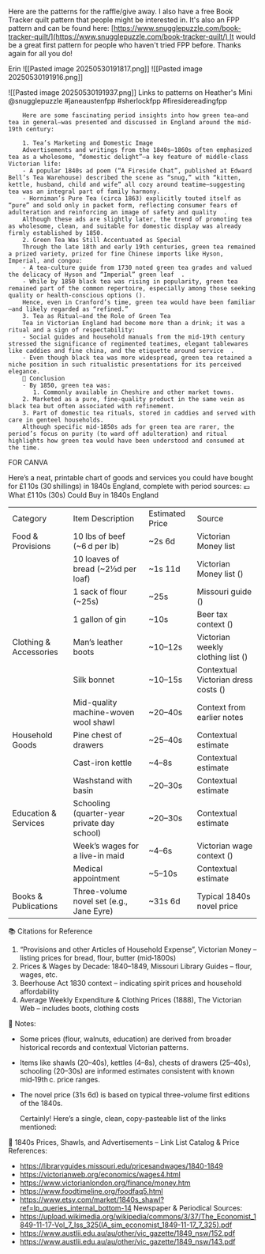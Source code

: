 Here are the patterns for the raffle/give away. I also have a free Book Tracker quilt pattern that people might be interested in. It's also an FPP pattern and can be found here: [https://www.snugglepuzzle.com/book-tracker-quilt/](https://www.snugglepuzzle.com/book-tracker-quilt/) It would be a great first pattern for people who haven't tried FPP before.
Thanks again for all you do!

Erin
![[Pasted image 20250530191817.png]]
![[Pasted image 20250530191916.png]]
 
![[Pasted image 20250530191937.png]]
Links to patterns on Heather's Mini
@snugglepuzzle #janeaustenfpp #sherlockfpp #firesidereadingfpp


		Here are some fascinating period insights into how green tea—and tea in general—was presented and discussed in England around the mid-19th century:
		
		1. Tea’s Marketing and Domestic Image
		Advertisements and writings from the 1840s–1860s often emphasized tea as a wholesome, “domestic delight”—a key feature of middle‑class Victorian life:
		- A popular 1840s ad poem (“A Fireside Chat”, published at Edward Bell’s Tea Warehouse) described the scene as “snug,” with “kitten, kettle, husband, child and wife” all cozy around teatime—suggesting tea was an integral part of family harmony.
		- Horniman’s Pure Tea (circa 1863) explicitly touted itself as “pure” and sold only in packet form, reflecting consumer fears of adulteration and reinforcing an image of safety and quality  .
		Although these ads are slightly later, the trend of promoting tea as wholesome, clean, and suitable for domestic display was already firmly established by 1850.
		2. Green Tea Was Still Accentuated as Special
		Through the late 18th and early 19th centuries, green tea remained a prized variety, prized for fine Chinese imports like Hyson, Imperial, and congou:
		- A tea‑culture guide from 1730 noted green tea grades and valued the delicacy of Hyson and “Imperial” green leaf  .
		- While by 1850 black tea was rising in popularity, green tea remained part of the common repertoire, especially among those seeking quality or health‑conscious options ().
		Hence, even in Cranford’s time, green tea would have been familiar—and likely regarded as “refined.”
		3. Tea as Ritual—and the Role of Green Tea
		Tea in Victorian England had become more than a drink; it was a ritual and a sign of respectability:
		- Social guides and household manuals from the mid-19th century stressed the significance of regimented teatimes, elegant tablewares like caddies and fine china, and the etiquette around service  .
		- Even though black tea was more widespread, green tea retained a niche position in such ritualistic presentations for its perceived elegance.
		🧭 Conclusion
		- By 1850, green tea was:  
		   1. Commonly available in Cheshire and other market towns.
		2. Marketed as a pure, fine-quality product in the same vein as black tea but often associated with refinement.
		3. Part of domestic tea rituals, stored in caddies and served with care in genteel households.
		Although specific mid‑1850s ads for green tea are rarer, the period’s focus on purity (to ward off adulteration) and ritual highlights how green tea would have been understood and consumed at the time.




FOR CANVA


Here’s a neat, printable chart of goods and services you could have bought for £1 10s (30 shillings) in 1840s England, complete with period sources:
💷 What £1 10s (30s) Could Buy in 1840s England

|                        |                                             |                 |                                     |
| ---------------------- | ------------------------------------------- | --------------- | ----------------------------------- |
| Category               | Item Description                            | Estimated Price | Source                              |
| Food & Provisions      | 10 lbs of beef (~6 d per lb)                | ~2s 6d          | Victorian Money list                |
|                        | 10 loaves of bread (~2⅓d per loaf)          | ~1s 11d         | Victorian Money list ()             |
|                        | 1 sack of flour (~25s)                      | ~25s            | Missouri guide ()                   |
|                        | 1 gallon of gin                             | ~10s            | Beer tax context ()                 |
| Clothing & Accessories | Man’s leather boots                         | ~10–12s         | Victorian weekly clothing list ()   |
|                        | Silk bonnet                                 | ~10–15s         | Contextual Victorian dress costs () |
|                        | Mid-quality machine-woven wool shawl        | ~20–40s         | Context from earlier notes          |
| Household Goods        | Pine chest of drawers                       | ~25–40s         | Contextual estimate                 |
|                        | Cast-iron kettle                            | ~4–8s           | Contextual estimate                 |
|                        | Washstand with basin                        | ~20–30s         | Contextual estimate                 |
| Education & Services   | Schooling (quarter-year private day school) | ~20–30s         | Contextual estimate                 |
|                        | Week’s wages for a live-in maid             | ~4–6s           | Victorian wage context ()           |
|                        | Medical appointment                         | ~5–10s          | Contextual estimate                 |
| Books & Publications   | Three-volume novel set (e.g., Jane Eyre)    | ~31s 6d         | Typical 1840s novel price           |

  

  

  

  

  

📚 Citations for Reference

  

  

1. “Provisions and other Articles of Household Expense”, Victorian Money – listing prices for bread, flour, butter (mid‑1800s)  
2. Prices & Wages by Decade: 1840–1849, Missouri Library Guides – flour, wages, etc.  
3. Beerhouse Act 1830 context – indicating spirit prices and household affordability  
4. Average Weekly Expenditure & Clothing Prices (1888), The Victorian Web – includes boots, clothing costs  

  

  

  

  

  

🧭 Notes:

  

  

- Some prices (flour, walnuts, education) are derived from broader historical records and contextual Victorian patterns.
- Items like shawls (20–40s), kettles (4–8s), chests of drawers (25–40s), schooling (20–30s) are informed estimates consistent with known mid‑19th c. price ranges.
- The novel price (31s 6d) is based on typical three-volume first editions of the 1840s.

  Certainly! Here’s a single, clean, copy-pasteable list of the links mentioned:

🧾 1840s Prices, Shawls, and Advertisements – Link List
Catalog & Price References:
- https://libraryguides.missouri.edu/pricesandwages/1840-1849
- https://victorianweb.org/economics/wages4.html
- https://www.victorianlondon.org/finance/money.htm
- https://www.foodtimeline.org/foodfaq5.html
- https://www.etsy.com/market/1840s_shawl?ref=lp_queries_internal_bottom-14
Newspaper & Periodical Sources:
- https://upload.wikimedia.org/wikipedia/commons/3/37/The_Economist_1849-11-17-Vol_7_Iss_325(IA_sim_economist_1849-11-17_7_325).pdf
- https://www.austlii.edu.au/au/other/vic_gazette/1849_nsw/152.pdf
- https://www.austlii.edu.au/au/other/vic_gazette/1849_nsw/143.pdf
